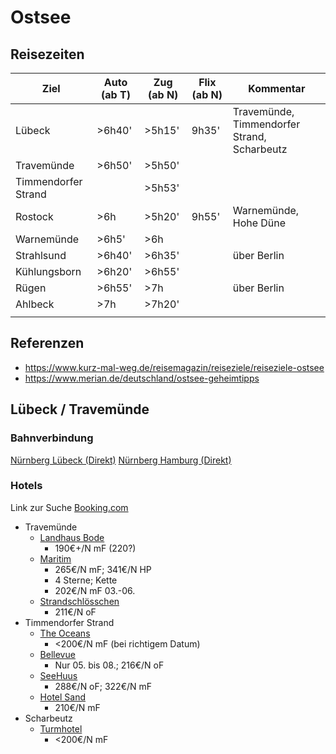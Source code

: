 # Ostsee

## Reisezeiten

| Ziel                | Auto (ab T) | Zug (ab N) | Flix (ab N) | Kommentar                                   |
|---------------------|-------------|------------|-------------|---------------------------------------------|
| Lübeck              | >6h40'      | >5h15'     | 9h35'       | Travemünde, Timmendorfer Strand, Scharbeutz |
| Travemünde          | >6h50'      | >5h50'     |             |                                             |
| Timmendorfer Strand |             | >5h53'     |             |                                             |
| Rostock             | >6h         | >5h20'     | 9h55'       | Warnemünde, Hohe Düne                       |
| Warnemünde          | >6h5'       | >6h        |             |                                             |
| Strahlsund          | >6h40'      | >6h35'     |             | über Berlin                                 |
| Kühlungsborn        | >6h20'      | >6h55'     |             |                                             |
| Rügen               | >6h55'      | >7h        |             | über Berlin                                 |
| Ahlbeck             | >7h         | >7h20'     |             |                                             |
|                     |             |            |             |                                             |


## Referenzen
* https://www.kurz-mal-weg.de/reisemagazin/reiseziele/reiseziele-ostsee
* https://www.merian.de/deutschland/ostsee-geheimtipps

## Lübeck / Travemünde

### Bahnverbindung

[Nürnberg Lübeck (Direkt)](https://www.bahn.de/buchung/fahrplan/suche#sts=true&so=N%C3%BCrnberg%20Hbf&zo=L%C3%BCbeck%20Hbf&kl=2&r=13:16:KLASSENLOS:1&soid=A%3D1%40O%3DN%C3%BCrnberg%20Hbf%40X%3D11082989%40Y%3D49445615%40U%3D80%40L%3D8000284%40B%3D1%40p%3D1750104613%40i%3DU%C3%97008022193%40&zoid=A%3D1%40O%3DL%C3%BCbeck%20Hbf%40X%3D10669818%40Y%3D53867544%40U%3D80%40L%3D8000237%40B%3D1%40p%3D1749588501%40i%3DU%C3%97008001631%40&sot=ST&zot=ST&soei=8000284&zoei=8000237&hd=2025-08-03T19:39:21&hza=D&hz=%5B%5D&ar=false&s=true&d=true&vm=00,01,02,03,04,05,06,07,08,09&fm=false&bp=false&dlt=false&dltv=false)
[Nürnberg Hamburg (Direkt)](https://www.bahn.de/buchung/fahrplan/suche#sts=true&so=N%C3%BCrnberg%20Hbf&zo=Hamburg%20Hbf&kl=2&r=13:16:KLASSENLOS:1&soid=A%3D1%40O%3DN%C3%BCrnberg%20Hbf%40X%3D11082989%40Y%3D49445615%40U%3D80%40L%3D8000284%40B%3D1%40p%3D1750104613%40i%3DU%C3%97008022193%40&zoid=A%3D1%40O%3DHamburg%20Hbf%40X%3D10006909%40Y%3D53552733%40U%3D80%40L%3D8002549%40B%3D1%40p%3D1750894836%40i%3DU%C3%97008001071%40&sot=ST&zot=ST&soei=8000284&zoei=8002549&hd=2025-08-03T19:39:21&hza=D&hz=%5B%5D&ar=false&s=true&d=true&vm=00,01,02,03,04,05,06,07,08,09&fm=false&bp=false&dlt=false&dltv=false)

### Hotels

Link zur Suche
[Booking.com](https://www.booking.com/searchresults.de.html?label=gen173nr-1BCAEoggI46AdIM1gEaDuIAQGYAQe4ARnIAQ_YAQHoAQGIAgGoAgO4ApbqhcMGwAIB0gIkMjgwMWE2YTAtZjc0Mi00YmRmLTkwYTMtOTkyN2Q5M2I5OTVj2AIF4AIB&sid=ff7aefba323bbd61a289d094ee3715e1&aid=304142&ss=Travem%C3%BCnde%2C+Schleswig-Holstein%2C+Deutschland&efdco=1&lang=de&src=index&dest_id=-1832925&dest_type=city&place_id=city%2F-1832925&ac_position=0&ac_click_type=b&ac_langcode=de&ac_suggestion_list_length=5&search_selected=true&search_pageview_id=2906798bd2c30ac8&checkin=2025-08-04&checkout=2025-08-07&group_adults=2&no_rooms=1&group_children=0&flex_window=2&nflt=price%3DEUR-min-270-1%3Bmealplan%3D1%3Boos%3D1)

* Travemünde
  * [Landhaus Bode](https://landhaus-bode.de/)
    * 190€+/N mF (220?)
  * [Maritim](https://www.maritim.de/de/hotels/deutschland/strandhotel-travemuende-ostsee/unser-hotel)
    * 265€/N mF; 341€/N HP
    * 4 Sterne; Kette
    * 202€/N mF 03.-06.
  * [Strandschlösschen](https://www.hotel-strandschloesschen.de/)
    * 211€/N oF
* Timmendorfer Strand
  * [The Oceans](https://the-oceans.de/)
    * <200€/N mF (bei richtigem Datum)
  * [Bellevue](https://www.ostseebellevue.de/)
    * Nur 05. bis 08.; 216€/N oF
  * [SeeHuus](https://www.seehuus-hotel.de/)
    * 288€/N oF; 322€/N mF
  * [Hotel Sand](https://www.hotelsand.de/)
    * 210€/N mF
* Scharbeutz
  * [Turmhotel](https://www.turmhotel-scharbeutz.de/)
    * <200€/N mF